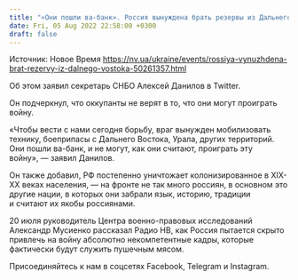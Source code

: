 ```yaml
---
title: "«Они пошли ва-банк». Россия вынуждена брать резервы из Дальнего Востока — Данилов"
date: Fri, 05 Aug 2022 22:58:00 +0300
draft: false
---
```

Источник: Новое Время https://nv.ua/ukraine/events/rossiya-vynuzhdena-brat-rezervy-iz-dalnego-vostoka-50261357.html


 Об этом заявил секретарь СНБО Алексей Данилов в Twitter.

Он подчеркнул, что оккупанты не верят в то, что они могут проиграть войну.

«Чтобы вести с нами сегодня борьбу, враг вынужден мобилизовать технику, боеприпасы с Дальнего Востока, Урала, других территорий. Они пошли ва-банк, и не могут, как они считают, проиграть эту войну», — заявил Данилов.

Он также добавил, РФ постепенно уничтожает колонизированное в ХІХ-ХХ веках населения, — на фронте не так много россиян, в основном это другие нации, в которых они забрали язык, историю, традиции и считают их якобы россиянами.

 20 июля руководитель Центра военно-правовых исследований Александр Мусиенко рассказал Радио НВ, как Россия пытается скрыто привлечь на войну абсолютно некомпетентные кадры, которые фактически будут служить пушечным мясом.

Присоединяйтесь к нам в соцсетях Facebook, Telegram и Instagram.
